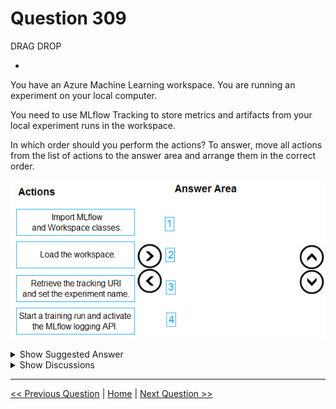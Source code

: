 # Question 309

DRAG DROP

-

You have an Azure Machine Learning workspace. You are running an experiment on your local computer.

You need to use MLflow Tracking to store metrics and artifacts from your local experiment runs in the workspace.

In which order should you perform the actions? To answer, move all actions from the list of actions to the answer area and arrange them in the correct order.

![Question Image](../images/q309_q_image425.png)

<details>
  <summary>Show Suggested Answer</summary>

<img src="../images/q309_ans_0_image426.png" alt="Answer Image"><br>

</details>

<details>
  <summary>Show Discussions</summary>

<blockquote><p><strong>sap_dg</strong> <code>(Wed 27 Sep 2023 17:43)</code> - <em>Upvotes: 6</em></p><p>Correct!</p></blockquote>
<blockquote><p><strong>Tin_Tin</strong> <code>(Thu 18 Jul 2024 13:02)</code> - <em>Upvotes: 2</em></p><p>seems correct.
https://learn.microsoft.com/en-us/azure/machine-learning/how-to-use-mlflow-cli-runs?view=azureml-api-2&amp;tabs=interactive%2Ccli</p></blockquote>

</details>

---

[<< Previous Question](question_308.md) | [Home](/index.md) | [Next Question >>](question_310.md)
